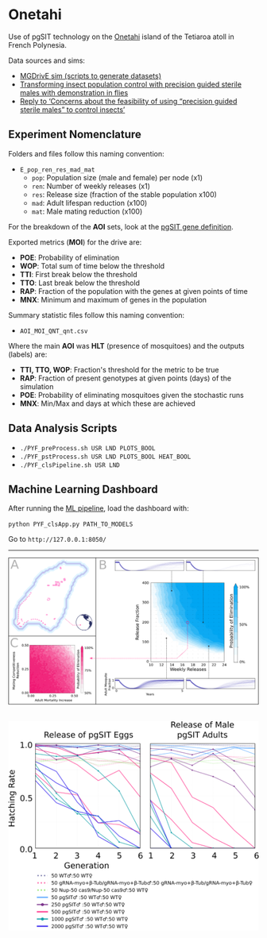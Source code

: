 # Onetahi

Use of pgSIT technology on the [Onetahi](https://www.google.com/maps/place/Onetahi/@-17.0186371,-149.5998375,15z/data=!3m1!4b1!4m5!3m4!1s0x7690a7143905d5c1:0x428e6a6b59c3505c!8m2!3d-17.0188865!4d-149.5916056) island of the Tetiaroa atoll in French Polynesia.

Data sources and sims:

* [MGDrivE sim (scripts to generate datasets)](https://github.com/Chipdelmal/MGDrivE/tree/master/Main/pyf)
* [Transforming insect population control with precision guided sterile males with demonstration in flies](https://www.researchgate.net/publication/330223336_Transforming_insect_population_control_with_precision_guided_sterile_males_with_demonstration_in_flies)
* [Reply to ‘Concerns about the feasibility of using “precision guided sterile males” to control insects’](https://www.researchgate.net/publication/335583021_Reply_to_'Concerns_about_the_feasibility_of_using_precision_guided_sterile_males_to_control_insects')

## Experiment Nomenclature

Folders and files follow this naming convention:

* `E_pop_ren_res_mad_mat`
  * `pop`: Population size (male and female) per node (x1)
  * `ren`: Number of weekly releases (x1)
  * `res`: Release size (fraction of the stable population x100)
  * `mad`: Adult lifespan reduction (x100)
  * `mat`: Male mating reduction (x100)

For the breakdown of the **AOI** sets, look at the [pgSIT gene definition](https://github.com/Chipdelmal/MoNeT2/blob/main/PYF/ONE/PYF_gene_pgSIT.py).

Exported metrics (**MOI**) for the drive are:

* **POE**: Probability of elimination
* **WOP**: Total sum of time below the threshold
* **TTI**: First break below the threshold
* **TTO**: Last break below the threshold
* **RAP**: Fraction of the population with the genes at given points of time
* **MNX**: Minimum and maximum of genes in the population

Summary statistic files follow this naming convention:

* `AOI_MOI_QNT_qnt.csv`

Where the main **AOI** was **HLT** (presence of mosquitoes) and the outputs (labels) are:

* **TTI, TTO, WOP**: Fraction's threshold for the metric to be true
* **RAP**: Fraction of present genotypes at given points (days) of the simulation
* **POE**: Probability of eliminating mosquitoes given the stochastic runs
* **MNX**: Min/Max and days at which these are achieved

## Data Analysis Scripts

* `./PYF_preProcess.sh USR LND PLOTS_BOOL`
* `./PYF_pstProcess.sh USR LND PLOTS_BOOL HEAT_BOOL`
* `./PYF_clsPipeline.sh USR LND`

## Machine Learning Dashboard

After running the [ML pipeline](./PYF_clsPipeline.sh), load the dashboard with:

`python PYF_clsApp.py PATH_TO_MODELS`

Go to `http://127.0.0.1:8050/`

<hr>

[![](https://raw.githubusercontent.com/Chipdelmal/MoNeT/master/docs/media/PYF_panel.png)](https://youtu.be/h2L1HiNjqj8) <br><br>

![](https://raw.githubusercontent.com/Chipdelmal/MoNeT/master/docs/media/PYF_cages.png)
